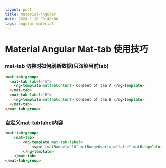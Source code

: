 ```yaml
---
layout: post
title: Material-Angular
date: 2024-1-10 09:48:00
tags: angular material
---
```


# Material Angular Mat-tab 使用技巧

### mat-tab 切换时如何刷新数据(只渲染当前tab)
```html
<mat-tab-group>
  <mat-tab label="A">
    <ng-template matTabContent> Content of tab A </ng-template>
  </mat-tab>
  <mat-tab label="B">
    <ng-template matTabContent> Content of tab B </ng-template>
  </mat-tab>
</mat-tab-group>
```

### 自定义mat-tab label内容
```html
<mat-tab-group>
    <mat-tab>
        <ng-template mat-tab-label>
            <span [matBadge]="10" matBadgeOverlap="false" matBadgeColor="warn">自定义标题</span>
        </ng-template>
    </mat-tab>
</mat-tab-group>
```
